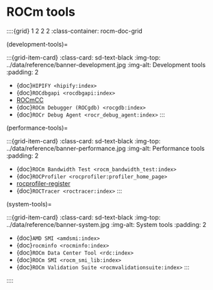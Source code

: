 <head>
  <meta charset="UTF-8">
  <meta name="description" content="ROCm API libraries & tools">
  <meta name="keywords" content="ROCm, API, libraries, tools, artificial intelligence, development,
  Communications, C++ primitives, Fast Fourier transforms, FFTs, random number generators, linear
  algebra, AMD">
</head>

# ROCm tools

::::{grid} 1 2 2 2
:class-container: rocm-doc-grid

(development-tools)=

:::{grid-item-card}
:class-card: sd-text-black
:img-top: ../data/reference/banner-development.jpg
:img-alt: Development tools
:padding: 2

* {doc}`HIPIFY <hipify:index>`
* {doc}`ROCdbgapi <rocdbgapi:index>`
* [ROCmCC](./rocmcc.md)
* {doc}`ROCm Debugger (ROCgdb) <rocgdb:index>`
* {doc}`ROCr Debug Agent <rocr_debug_agent:index>`
:::

(performance-tools)=

:::{grid-item-card}
:class-card: sd-text-black
:img-top: ../data/reference/banner-performance.jpg
:img-alt: Performance tools
:padding: 2

* {doc}`ROCm Bandwidth Test <rocm_bandwidth_test:index>`
* {doc}`ROCProfiler <rocprofiler:profiler_home_page>`
* [rocprofiler-register](https://github.com/ROCm/rocprofiler-register)
* {doc}`ROCTracer <roctracer:index>`
:::

(system-tools)=

:::{grid-item-card}
:class-card: sd-text-black
:img-top: ../data/reference/banner-system.jpg
:img-alt: System tools
:padding: 2

* {doc}`AMD SMI <amdsmi:index>`
* {doc}`rocminfo <rocminfo:index>`
* {doc}`ROCm Data Center Tool <rdc:index>`
* {doc}`ROCm SMI <rocm_smi_lib:index>`
* {doc}`ROCm Validation Suite <rocmvalidationsuite:index>`
:::

::::
